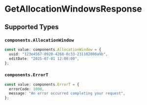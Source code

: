 # GetAllocationWindowsResponse


## Supported Types

### `components.AllocationWindow`

```typescript
const value: components.AllocationWindow = {
  uuid: "123e4567-0920-4268-8c33-231102000a9b",
  editDate: "2025-07-01 12:00:00",
};
```

### `components.ErrorT`

```typescript
const value: components.ErrorT = {
  errorCode: 1000,
  message: "An error occurred completing your request",
};
```

